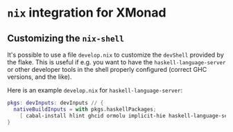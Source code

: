 # `nix` integration for XMonad

## Customizing the `nix-shell`

It's possible to use a file `develop.nix` to customize the `devShell`
provided by the flake.  This is useful if e.g. you want to have the
`haskell-language-server` or other developer tools in the shell properly
configured (correct GHC versions, and the like).

Here is an example `develop.nix` for `haskell-language-server`:

``` nix
pkgs: devInputs: devInputs // {
  nativeBuildInputs = with pkgs.haskellPackages;
    [ cabal-install hlint ghcid ormolu implicit-hie haskell-language-server ];
}
```
